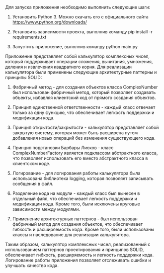 Для запуска приложения необходимо выполнить следующие шаги:

1. Установить Python 3. Можно скачать его с официального сайта https://www.python.org/downloads/

2. Установить зависимости проекта, выполнив команду pip install -r requirements.txt

3. Запустить приложение, выполнив команду python main.py

Приложение представляет собой калькулятор комплексных чисел, который поддерживает операции сложения, вычитания, умножения, деления и извлечения квадратного корня. Для реализации калькулятора были применены следующие архитектурные паттерны и принципы SOLID:

1. Фабричный метод - для создания объектов класса ComplexNumber был использован фабричный метод, который позволяет создавать объекты, избавляя клиентский код от прямого создания объектов.

2. Принцип единственной ответственности - каждый класс отвечает только за одну функцию, что обеспечивает легкость поддержки и модификации кода.

3. Принцип открытости/закрытости - калькулятор представляет собой закрытую систему, которая может быть расширена путем добавления новых операций без изменения существующего кода.

4. Принцип подстановки Барбары Лисков - класс ComplexNumberFactory является подклассом абстрактного класса, что позволяет использовать его вместо абстрактного класса в клиентском коде.

5. Логирование - для логирования работы калькулятора была использована библиотека logging, которая позволяет записывать сообщения в файл.

6. Разделение кода на модули - каждый класс был вынесен в отдельный файл, что обеспечивает легкость поддержки и модификации кода. Кроме того, были исключены круговые зависимости между модулями.

7. Применение архитектурных паттернов - был использован фабричный метод для создания объектов, что обеспечивает гибкость и расширяемость кода. Кроме того, были использованы классы и наследование для реализации калькулятора.

Таким образом, калькулятор комплексных чисел, реализованный с использованием паттернов проектирования и принципов SOLID, обеспечивает гибкость, расширяемость и легкость поддержки кода. Логирование работы приложения позволяет отслеживать ошибки и улучшать качество кода.